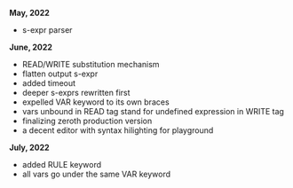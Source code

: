 **May, 2022**
- s-expr parser

**June, 2022**
- READ/WRITE substitution mechanism
- flatten output s-expr
- added timeout
- deeper s-exprs rewritten first
- expelled VAR keyword to its own braces
- vars unbound in READ tag stand for undefined expression in WRITE tag
- finalizing zeroth production version
- a decent editor with syntax hilighting for playground

**July, 2022**
- added RULE keyword
- all vars go under the same VAR keyword
